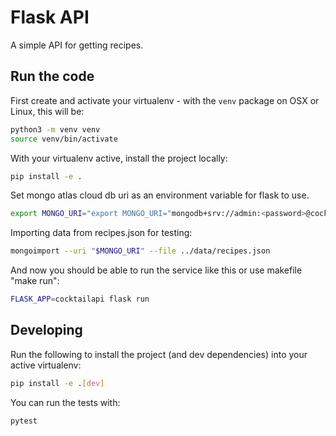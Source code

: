 # Flask API

A simple API for getting recipes.

## Run the code

First create and activate your virtualenv - with the `venv` package on OSX or Linux, this will be:

```bash
python3 -m venv venv
source venv/bin/activate
```

With your virtualenv active, install the project locally:

```bash
pip install -e .
```

Set mongo atlas cloud db uri as an environment variable for flask to use.

```bash
export MONGO_URI="export MONGO_URI="mongodb+srv://admin:<password>@cocktails.c7qomug.mongodb.net/cocktails?retryWrites=true&w=majority""
```

Importing data from recipes.json for testing:

```bash
mongoimport --uri "$MONGO_URI" --file ../data/recipes.json
```

And now you should be able to run the service like this or use makefile "make run":

```bash
FLASK_APP=cocktailapi flask run
```

## Developing

Run the following to install the project (and dev dependencies) into your active virtualenv:

```bash
pip install -e .[dev]
```

You can run the tests with:

```bash
pytest
```
